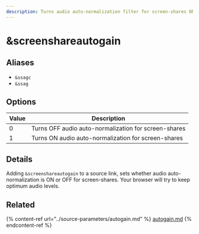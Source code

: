 ```yaml
---
description: Turns audio auto-normalization filter for screen-shares ON or OFF
---
```


# \&screenshareautogain

## Aliases

* `&ssagc`
* `&ssag`

## Options

| Value | Description                                          |
| ----- | ---------------------------------------------------- |
| 0     | Turns OFF audio auto-normalization for screen-shares |
| 1     | Turns ON audio auto-normalization for screen-shares  |

## Details

Adding `&screenshareautogain` to a source link, sets whether audio auto-normalization is ON or OFF for screen-shares. Your browser will try to keep optimum audio levels.

## Related

{% content-ref url="../source-parameters/autogain.md" %}
[autogain.md](../source-parameters/autogain.md)
{% endcontent-ref %}
